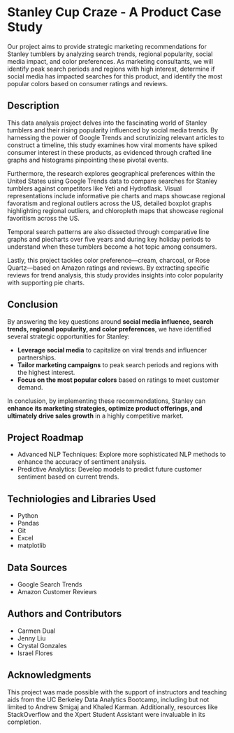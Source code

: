 # Stanley Cup Craze - A Product Case Study

Our project aims to provide strategic marketing recommendations for Stanley tumblers by analyzing search trends, regional popularity, social media impact, and color preferences. 
As marketing consultants, we will identify peak search periods and regions with high interest, determine if social media has impacted searches for this product, and identify the most 
popular colors based on consumer ratings and reviews.

## Description

This data analysis project delves into the fascinating world of Stanley tumblers and their rising popularity influenced by social media trends. By harnessing the power of Google Trends and scrutinizing relevant articles to construct a timeline, this study examines how viral moments have spiked consumer interest in these products, as evidenced through crafted line graphs and histograms pinpointing these pivotal events.

Furthermore, the research explores geographical preferences within the United States using Google Trends data to compare searches for Stanley tumblers against competitors like Yeti and Hydroflask. Visual representations include informative pie charts and maps showcase regional favoratism and regional outliers across the US, detailed boxplot graphs highlighting regional outliers, and chloropleth maps that showcase regional favoritism across the US.

Temporal search patterns are also dissected through comparative line graphs and piecharts over five years and during key holiday periods to understand when these tumblers become a hot topic among consumers.

Lastly, this project tackles color preference—cream, charcoal, or Rose Quartz—based on Amazon ratings and reviews. By extracting specific reviews for trend analysis, this study provides insights into color popularity with supporting pie charts.

## Conclusion 
By answering the key questions around **social media influence, search trends, regional popularity, and color preferences**, we have identified several strategic opportunities for Stanley:

- **Leverage social media** to capitalize on viral trends and influencer partnerships.
- **Tailor marketing campaigns** to peak search periods and regions with the highest interest.
- **Focus on the most popular colors** based on ratings to meet customer demand.

In conclusion, by implementing these recommendations, Stanley can **enhance its marketing strategies, optimize product offerings, and ultimately drive sales growth** in a highly competitive market.

## Project Roadmap
* Advanced NLP Techniques: Explore more sophisticated NLP methods to enhance the accuracy of sentiment analysis.
* Predictive Analytics: Develop models to predict future customer sentiment based on current trends.

## Techniologies and Libraries Used
* Python
* Pandas
* Git
* Excel
* matplotlib

## Data Sources
* Google Search Trends
* Amazon Customer Reviews

## Authors and Contributors
* Carmen Dual 
* Jenny Liu 
* Crystal Gonzales 
* Israel Flores 

## Acknowledgments
This project was made possible with the support of instructors and teaching aids from the UC Berkeley Data Analytics Bootcamp, including but not limited to Andrew Smigaj and Khaled Karman. Additionally, resources like StackOverflow and the Xpert Student Assistant were invaluable in its completion.
